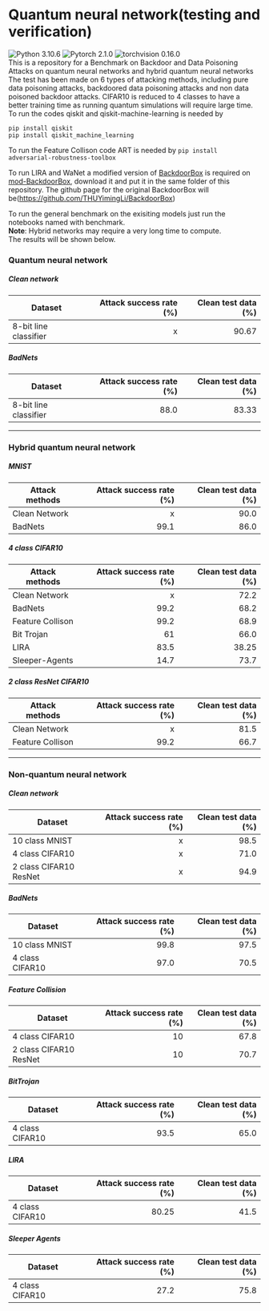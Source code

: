 # Quantum neural network(testing and verification)
 ![Python 3.10.6](https://img.shields.io/badge/python-3.10.6-DodgerBlue.svg?style=plastic)
 ![Pytorch 2.1.0](https://img.shields.io/badge/pytorch-2.1.0-DodgerBlue.svg?style=plastic)
 ![torchvision 0.16.0](https://img.shields.io/badge/torchvision-0.16.0-DodgerBlue.svg?style=plastic)  
 This is a repository for a Benchmark on Backdoor and Data Poisoning Attacks on quantum neural networks and hybrid quantum neural networks
 The test has been made on 6 types of attacking methods, including pure data poisoning attacks, backdoored data poisoning attacks and non data
 poisoned backdoor attacks. CIFAR10 is reduced to 4 classes to have a better training time as running quantum simulations will require large time.  
 To run the codes qiskit and qiskit-machine-learning is needed by
 ```
 pip install qiskit
 pip install qiskit_machine_learning
```
 To run the Feature Collison code ART is needed by
 `pip install adversarial-robustness-toolbox`
 
 To run LIRA and WaNet a modified version of [BackdoorBox](https://www.researchgate.net/publication/359439455_BackdoorBox_A_Python_Toolbox_for_Backdoor_Learning) is required on [mod-BackdoorBox](https://github.com/agrzheng/BackdoorBox), download  it and put it in the same folder of this repository. The github page for the original BackdoorBox will be(https://github.com/THUYimingLi/BackdoorBox)

 To run the general benchmark on the exisiting models just run the notebooks named with benchmark.  
**Note**: Hybrid networks may require a very long time to compute.  
The results will be shown below.
### Quantum neural network
##### Clean network

| Dataset                       | Attack success rate (%)      | Clean test data (%)|
| ------------------            |-------------------:|-------------:|
|8-bit line classifier           | x               |90.67         |

##### BadNets 
| Dataset                       | Attack success rate (%)      | Clean test data (%)|
| ------------------            |-------------------:|-------------:|
|8-bit line classifier           | 88.0               | 83.33          |
***

### Hybrid quantum neural network
##### MNIST
| Attack methods                       | Attack success rate (%)      | Clean test data (%)|
| ------------------            |-------------------:|-------------:|
|Clean Network           | x               | 90.0          |
|BadNets           | 99.1               | 86.0          |
##### 4 class CIFAR10
| Attack methods                       | Attack success rate (%)      | Clean test data (%)|
| ------------------            |-------------------:|-------------:|
|Clean Network           | x               | 72.2          |
|BadNets           | 99.2               | 68.2          |
|Feature Collison           | 99.2               | 68.9          |
|Bit Trojan           | 61               | 66.0          |
|LIRA           | 83.5               | 38.25          |
|Sleeper-Agents           | 14.7               | 73.7          |
##### 2 class ResNet CIFAR10
| Attack methods                       | Attack success rate (%)      | Clean test data (%)|
| ------------------            |-------------------:|-------------:|
|Clean Network           | x               | 81.5          |
|Feature Collison           | 99.2               | 66.7          |
***
### Non-quantum neural network
##### Clean network
| Dataset                       | Attack success rate (%)      | Clean test data (%)|
| ------------------            |-------------------:|-------------:|
|10 class MNIST           | x               | 98.5          |
|4 class CIFAR10           | x               | 71.0          |
|2 class CIFAR10 ResNet           | x               |94.9           |
##### BadNets 
| Dataset                       | Attack success rate (%)      | Clean test data (%)|
| ------------------            |-------------------:|-------------:|
|10 class MNIST           | 99.8               | 97.5          |
|4 class CIFAR10           | 97.0               | 70.5          |
##### Feature Collision
| Dataset                       | Attack success rate (%)      | Clean test data (%)|
| ------------------            |-------------------:|-------------:|
|4 class CIFAR10           | 10               | 67.8          |
|2 class CIFAR10 ResNet           | 10               | 70.7          |
##### BitTrojan
| Dataset                       | Attack success rate (%)      | Clean test data (%)|
| ------------------            |-------------------:|-------------:|
|4 class CIFAR10           | 93.5               | 65.0          |
##### LIRA
| Dataset                       | Attack success rate (%)      | Clean test data (%)|
| ------------------            |-------------------:|-------------:|
|4 class CIFAR10           | 80.25               | 41.5          |
##### Sleeper Agents
| Dataset                       | Attack success rate (%)      | Clean test data (%)|
| ------------------            |-------------------:|-------------:|
|4 class CIFAR10           | 27.2               | 75.8         |
